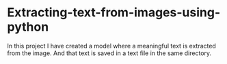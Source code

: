 # Extracting-text-from-images-using-python
In this project I have created a model where a meaningful text is extracted from the image. And that text is saved in a text file in the same directory.
